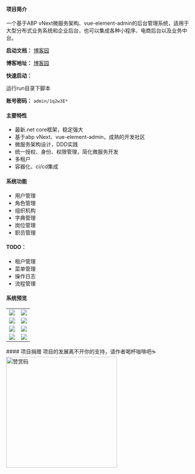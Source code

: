 #### 项目简介
一个基于ABP vNext微服务架构、vue-element-admin的后台管理系统，适用于大型分布式业务系统和企业后台，也可以集成各种小程序、电商后台以及业务中台。

**启动文档：** [博客园](https://www.cnblogs.com/william-xu/p/12806810.html)


**博客地址：** [博客园](https://www.cnblogs.com/william-xu/)

**快速启动：**

运行run目录下脚本

**账号密码：** `admin/1q2w3E*`
#### 主要特性
- 最新.net core框架，稳定强大
- 基于abp vNext、vue-element-admin，成熟的开发社区
- 微服务架构设计，DDD实践
- 统一授权、身份、权限管理，简化微服务开发
- 多租户
- 容器化、ci/cd集成
####  系统功能
- 用户管理
- 角色管理
- 组织机构
- 字典管理
- 岗位管理
- 职员管理
#### TODO：
- 租户管理
- 菜单管理
- 操作日志
- 流程管理
#### 系统预览
<table>
    <tr>
        <td><img src="https://i.loli.net/2020/06/16/AXbKfgtaqhZrClm.png"/></td>
        <td><img src="https://i.loli.net/2020/06/16/1BhfAeVCJPU5azH.png"/></td>
    </tr>
    <tr>
        <td><img src="https://i.loli.net/2020/06/16/8U7uQEVRb4rdYmw.png"/></td>
        <td><img src="https://i.loli.net/2020/06/16/aqPcQ4WeXytzi5Z.png"/></td>
    </tr>
    <tr>
        <td><img src="https://i.loli.net/2020/06/16/LJS5Uy7owtNGfgK.png"/></td>
        <td><img src="https://i.loli.net/2020/06/16/yc1LUur8fKDlWgF.png"/></td>
    </tr>
    <tr>
        <td><img src="https://i.loli.net/2020/06/22/5Wsl9NgB3CbGh4H.png"/></td>
        <td><img src="https://i.loli.net/2020/06/22/UZcrAliMTv7JntO.png"/></td>
    </tr>
</table>
#### 项目捐赠
项目的发展离不开你的支持，请作者喝杯咖啡吧☕
<img src="https://i.loli.net/2020/07/03/nY6H43cziWECbwm.png" alt="赞赏码" width="300" >
